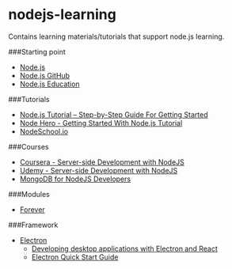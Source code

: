# nodejs-learning
Contains learning materials/tutorials that support node.js learning.

###Starting point
- [Node.js](https://nodejs.org)
- [Node.js GitHub](https://github.com/nodejs/node)
- [Node.js Education](https://github.com/nodejs/education/blob/master/getting-started-learning-nodejs.md)
  
###Tutorials
- [Node.js Tutorial – Step-by-Step Guide For Getting Started](https://www.airpair.com/javascript/node-js-tutorial)
- [Node Hero - Getting Started With Node.js Tutorial](https://blog.risingstack.com/node-hero-tutorial-getting-started-with-node-js/)
- [NodeSchool.io](http://nodeschool.io)
  
###Courses
- [Coursera - Server-side Development with NodeJS](https://www.coursera.org/learn/server-side-development)
- [Udemy - Server-side Development with NodeJS](https://www.udemy.com/the-complete-node-js-developer-course/)
- [MongoDB for NodeJS Developers](https://university.mongodb.com/courses/M101JS/about)
  
###Modules
- [Forever](https://blog.nodejitsu.com/keep-a-nodejs-server-up-with-forever/)
  
###Framework
- [Electron](http://electron.atom.io/)
  - [Developing desktop applications with Electron and React](https://medium.com/@Agro/developing-desktop-applications-with-electron-and-react-40d117d97564#.eljzw5asx)
   - [Electron Quick Start Guide](http://electron.atom.io/docs/tutorial/quick-start/)
  
